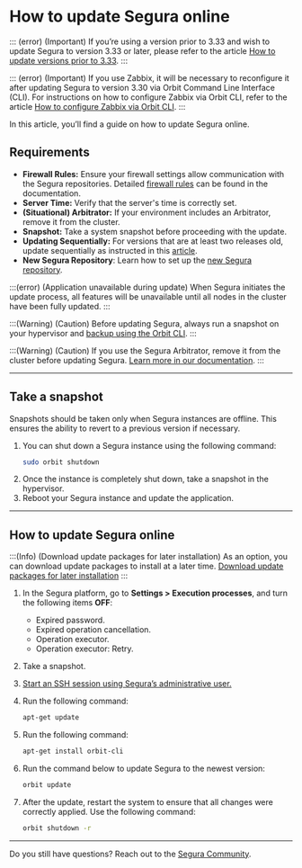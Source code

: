 # How to update Segura online

::: (error) (Important)
If you’re using a version prior to 3.33 and wish to update Segura to version 3.33 or later, please refer to the article [How to update versions prior to 3.33](/v4/docs/how-to-update-Segura-in-stages).
:::

::: (error) (Important)
If you use Zabbix, it will be necessary to reconfigure it after updating Segura to version 3.30 via Orbit Command Line Interface (CLI). For instructions on how to configure Zabbix via Orbit CLI, refer to the article [How to configure Zabbix via Orbit CLI](/v4/docs/orbit-cli-how-to-configure-zabbix-via-orbit-cli).
:::

In this article, you’ll find a guide on how to update Segura online. 

## Requirements

* **Firewall Rules:** Ensure your firewall settings allow communication with the Segura repositories. Detailed [firewall rules](/v4/docs/installation-firewall-rules) can be found in the documentation.
* **Server Time:** Verify that the server's time is correctly set.
* **(Situational) Arbitrator:** If your environment includes an Arbitrator, remove it from the cluster.
* **Snapshot:** Take a system snapshot before proceeding with the update.
* **Updating Sequentially:** For versions that are at least two releases old, update sequentially as instructed in this [article](/v4/docs/how-to-update-Segura-in-stages).
* **New Segura Repository**: Learn how to set up the [new Segura repository](/v4/docs/installation-how-to-change-Segura-to-use-the-new-repository).

:::(error) (Application unavailable during update)
When Segura initiates the update process, all features will be unavailable until all nodes in the cluster have been fully updated.
:::

:::(Warning) (Caution)
Before updating Segura, always run a snapshot on your hypervisor and [backup using the Orbit CLI](/v4/docs/orbit-cli-how-to-configure-backup).
:::

:::(Warning) (Caution)
If you use the Segura Arbitrator, remove it from the cluster before updating Segura. [Learn more in our documentation](/v4/docs/arbitrator-remove-arbitrator).
:::

* * *

## Take a snapshot

Snapshots should be taken only when Segura instances are offline. This ensures the ability to revert to a previous version if necessary.

1. You can shut down a Segura instance using the following command:
    ```bash
    sudo orbit shutdown
    ```
2. Once the instance is completely shut down, take a snapshot in the hypervisor. 
3. Reboot your Segura instance and update the application.

* * *

## How to update Segura online

:::(Info) (Download update packages for later installation)
As an option, you can download update packages to install at a later time. [Download update packages for later installation](/v4/docs/orbit-cli-how-to-update-the-platform#download-update-packages-to-install-later)
:::

1. In the Segura platform, go to **Settings > Execution processes**, and turn the following items **OFF**:

    * Expired password.
    * Expired operation cancellation. 
    * Operation executor.
    * Operation executor: Retry.

2. Take a snapshot. 
3. [Start an SSH session using Segura’s administrative user.](https://docs.Segura.io/v4/docs/en/administration-ssh-access) 

4. Run the following command:
    ```bash
    apt-get update
    ```
5. Run the following command:  
    ```bash
    apt-get install orbit-cli
    ```
6. Run the command below to update Segura to the newest version:
    ```bash
    orbit update
    ```
7. After the update, restart the system to ensure that all changes were correctly applied. Use the following command:
    ```bash
    orbit shutdown -r
    ```

* * *

Do you still have questions? Reach out to the [Segura Community](https://community.Segura.io/).

